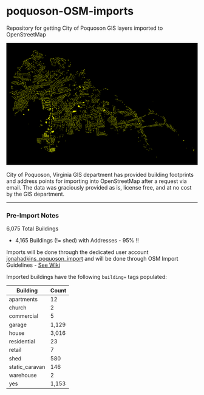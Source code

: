 # poquoson-OSM-imports
Repository for getting City of Poquoson GIS layers imported to OpenStreetMap  

![](https://raw.githubusercontent.com/jonahadkins/poquoson-OSM-imports/master/poquoson.png)

City of Poquoson, Virginia GIS department has provided building footprints and address points for importing into OpenStreetMap after a request via email. The data was graciously provided as is, license free, and at no cost by the GIS department.  

---  
### Pre-Import Notes  

6,075 Total Buildings  
* 4,165 Buildings (!= shed) with Addresses - 95%  !!

Imports will be done through the dedicated user account [jonahadkins_poquoson_import]() and will be done through OSM Import Guidelines - [See Wiki](https://wiki.openstreetmap.org/wiki/City_of_Poquoson_Buildings/Address_Import)

Imported buildings have the following `building=` tags populated:  

| Building  |   Count |
| ------------- | ------------- |
| apartments  | 12  |
| church  | 2  |
| commercial  | 5  |
| garage  | 1,129  |
| house  | 3,016  |
| residential  | 23  |
| retail  | 7  |
| shed  | 580  |
| static_caravan  | 146  |
| warehouse  | 2  |
| yes  | 1,153  |


